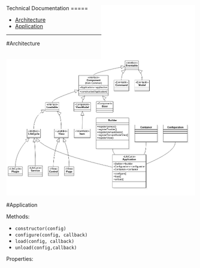 <img align="right" width="250px" src="logos/winjsrocks_animated.gif">
Technical Documentation
=====

- [Architecture](#architecture)
- [Application](#application)

----
#Architecture
![Type Architecture](uml/domain.png)

#Application

Methods:
  
  - `constructor(config)`
  - `configure(config, callback)`
  - `load(config, callback)`
  - `unload(config,callback)`

Properties:
